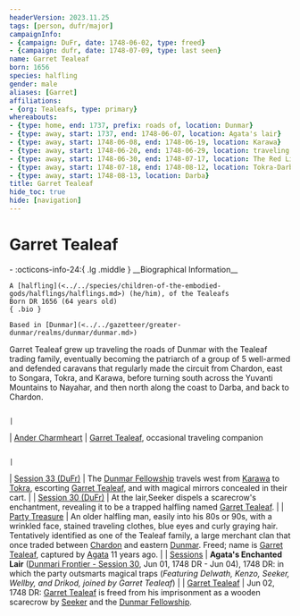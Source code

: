 ```yaml
---
headerVersion: 2023.11.25
tags: [person, dufr/major]
campaignInfo:
- {campaign: DuFr, date: 1748-06-02, type: freed}
- {campaign: dufr, date: 1748-07-09, type: last seen}
name: Garret Tealeaf
born: 1656
species: halfling
gender: male
aliases: [Garret]
affiliations:
- {org: Tealeafs, type: primary}
whereabouts:
- {type: home, end: 1737, prefix: roads of, location: Dunmar}
- {type: away, start: 1737, end: 1748-06-07, location: Agata's lair}
- {type: away, start: 1748-06-08, end: 1748-06-19, location: Karawa}
- {type: away, start: 1748-06-20, end: 1748-06-29, location: traveling to Tokra}
- {type: away, start: 1748-06-30, end: 1748-07-17, location: The Red Lily Inn}
- {type: away, start: 1748-07-18, end: 1748-08-12, location: Tokra-Darba Road}
- {type: away, start: 1748-08-13, location: Darba}
title: Garret Tealeaf
hide_toc: true
hide: [navigation]
---
```

# Garret Tealeaf
<div class="grid cards ext-narrow-margin ext-one-column" markdown>
- :octicons-info-24:{ .lg .middle } __Biographical Information__

    A [halfling](<../../species/children-of-the-embodied-gods/halflings/halflings.md>) (he/him), of the Tealeafs  
    Born DR 1656 (64 years old)  
    { .bio }

    Based in [Dunmar](<../../gazetteer/greater-dunmar/realms/dunmar/dunmar.md>)
</div>




Garret Tealeaf grew up traveling the roads of Dunmar with the Tealeaf trading family, eventually becoming the patriarch of a group of 5 well-armed and defended caravans that regularly made the circuit from Chardon, east to Songara, Tokra, and Karawa, before turning south across the Yuvanti Mountains to Nayahar, and then north along the coast to Darba, and back to Chardon. 

                                                                                                                                                                                                                                                                                          |
| [Ander Charmheart](<Ander Charmheart.md/>)                           | [Garret Tealeaf](<./garret-tealeaf.md>), occasional traveling companion


                                                                                                                                                                                                                                                                        |
| [Session 33 (DuFr)](<../../Campaigns/Dunmari Frontier/Session Notes/Session 33 (DuFr).md/>) | The [Dunmar Fellowship](<../pcs/dunmar-fellowship/dunmar-fellowship.md>) travels west from [Karawa](<../../gazetteer/greater-dunmar/realms/dunmar/eastern-dunmar/karawa.md>) to [Tokra](<../../gazetteer/greater-dunmar/realms/dunmar/central-dunmar/tokra/tokra.md>), escorting [Garret Tealeaf](<./garret-tealeaf.md>), and with magical mirrors concealed in their cart.                                                                                                                                                                                                 |
| [Session 30 (DuFr)](<../../Campaigns/Dunmari Frontier/Session Notes/Session 30 (DuFr).md/>) | At the lair,Seeker dispels a scarecrow's enchantment, revealing it to be a trapped halfling named [Garret Tealeaf](<./garret-tealeaf.md>).                                                                                                                                                                                                                                |
| [Party Treasure](<../../Campaigns/Dunmari Frontier/Party Treasure.md/>)                     | An older halfling man, easily into his 80s or 90s, with a wrinkled face, stained traveling clothes, blue eyes and curly graying hair. Tentatively identified as one of the Tealeaf family, a large merchant clan that once traded between [Chardon](<../../gazetteer/west-coast/chardonian-empire/chardon/chardon.md>) and eastern [Dunmar](<../../gazetteer/greater-dunmar/realms/dunmar/dunmar.md>). Freed; name is [Garret Tealeaf](<./garret-tealeaf.md>), captured by [Agata](<../fey/agata.md>) 11 years ago. |
| [Sessions](<../../Campaigns/Dunmari Frontier/Sessions.md/>)                                 | **Agata's Enchanted Lair** ([Dunmari Frontier - Session 30](<../../Session 30 (DuFr)/.md>), Jun 01, 1748 DR - Jun 04), 1748 DR: in which the party outsmarts magical traps (*Featuring Delwath, Kenzo, Seeker, Wellby, and Drikod, joined by Garret Tealeaf*)                                                                                          |
| [Garret Tealeaf](<Garret Tealeaf.md/>)                               | Jun 02, 1748 DR:  [Garret Tealeaf](<./garret-tealeaf.md>) is freed from his imprisonment as a wooden scarecrow by [Seeker](<../pcs/dunmar-fellowship/seeker.md>) and the [Dunmar Fellowship](<../pcs/dunmar-fellowship/dunmar-fellowship.md>).

